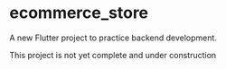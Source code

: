 # ecommerce_store

A new Flutter project to practice backend development.

This project is not yet complete and under construction
